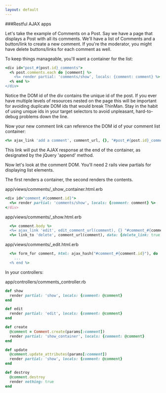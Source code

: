 ```yaml
---
layout: default
---
```


###Restful AJAX apps

Let's take the example of Comments on a Post. Say we have a page that displays a Post with all its comments. We'll have a list of Comments and a button/link to create a new comment. If you're the moderator, you might have delete buttons/links for each comment as well.

To keep things manageable, you'll want a container for the list:

```ruby
<div id="post_#{post.id}_comments">
  <% post.comments.each do |comment| %>
    <%= render partial: 'comments/show', locals: {comment: comment} %>
  <% end %>
</div>
```

Notice the DOM id of the div contains the unique id of the post. If you ever have multiple levels of resources nested on the page this will be important for avoiding duplicate DOM ids that would break ThinMan. Stay in the habit of using unique ids in your
target selectors to avoid unpleasant, hard-to-debug problems down the line.

Now your new comment link can reference the DOM id of your comment list container:

```ruby
<%= ajax_link 'add a comment', comment_url, {}, "#post_#{post.id}_comments", 'append' %>
```

This link will put the AJAX response at the end of the container, as designated by the jQuery 'append' method.

Now let's look at the comment DOM. You'll need 2 rails view partials for displaying list elements.

The first renders a container, the second renders the contents.

app/views/comments/_show_container.html.erb

```ruby
<div id="comment_#{comment.id}">
  <%= render partial: 'comments/show', locals: {comment: comment} %>
</div>
```

app/views/comments/_show.html.erb

```ruby
  <%= comment.body %>
  <%= ajax_link 'edit', edit_comment_url(comment), {} "#comment_#{comment.id}" %>
  <%= link_to 'delete', comment_url(comment), data: {delete_link: true, ajax_target: "#comment_#{comment.id}"} %>
```

app/views/comments/_edit.html.erb

```ruby
  <%= form_for comment, html: ajax_hash("#comment_#{comment.id}"), do |f| %>
    ...
  <% end %>
```

In your controllers:

app/controllers/comments_controller.rb

```ruby
def show
  render partial: 'show', locals: {comment: @comment}
end

def edit
  render partial: 'edit', locals: {comment: @comment}
end

def create
  @comment = Comment.create(params[:comment])
  render partial: 'show_container', locals: {comment: @comment}
end

def update
  @comment.update_attributes(params[:comment])
  render partial: 'show', locals: {comment: @comment}
end

def destroy
  @comment.destroy
  render nothing: true
end
```
